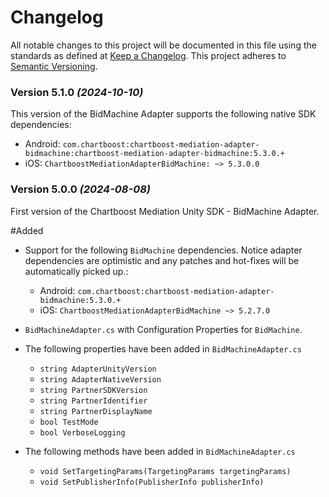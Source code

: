 # Changelog
All notable changes to this project will be documented in this file using the standards as defined at [Keep a Changelog](https://keepachangelog.com/en/1.0.0/). This project adheres to [Semantic Versioning](https://semver.org/spec/v2.0.0).

### Version 5.1.0 *(2024-10-10)*
This version of the BidMachine Adapter supports the following native SDK dependencies:
  * Android: `com.chartboost:chartboost-mediation-adapter-bidmachine:chartboost-mediation-adapter-bidmachine:5.3.0.+`
  * iOS: `ChartboostMediationAdapterBidMachine: ~> 5.3.0.0`

### Version 5.0.0 *(2024-08-08)*

First version of the Chartboost Mediation Unity SDK - BidMachine Adapter.

#Added
- Support for the following `BidMachine` dependencies. Notice adapter dependencies are optimistic and any patches and hot-fixes will be automatically picked up.:
    * Android: `com.chartboost:chartboost-mediation-adapter-bidmachine:5.3.0.+`
    * iOS: `ChartboostMediationAdapterBidMachine ~> 5.2.7.0`
    
- `BidMachineAdapter.cs` with Configuration Properties for `BidMachine`.
- The following properties have been added in `BidMachineAdapter.cs`
    * `string AdapterUnityVersion`
    * `string AdapterNativeVersion`
    * `string PartnerSDKVersion`
    * `string PartnerIdentifier`
    * `string PartnerDisplayName`
    * `bool TestMode`
    * `bool VerboseLogging`
- The following methods have been added in `BidMachineAdapter.cs`
    * `void SetTargetingParams(TargetingParams targetingParams)`
    * `void SetPublisherInfo(PublisherInfo publisherInfo)`